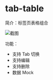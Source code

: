 # tab-table

简介：标签页表格组合

![截图](https://img.alicdn.com/tfs/TB1IYWRXeuSBuNjy1XcXXcYjFXa-1902-906.png)

功能：

* 支持 Tab 切换
* 支持编辑
* 支持删除
* 数据 Mock
